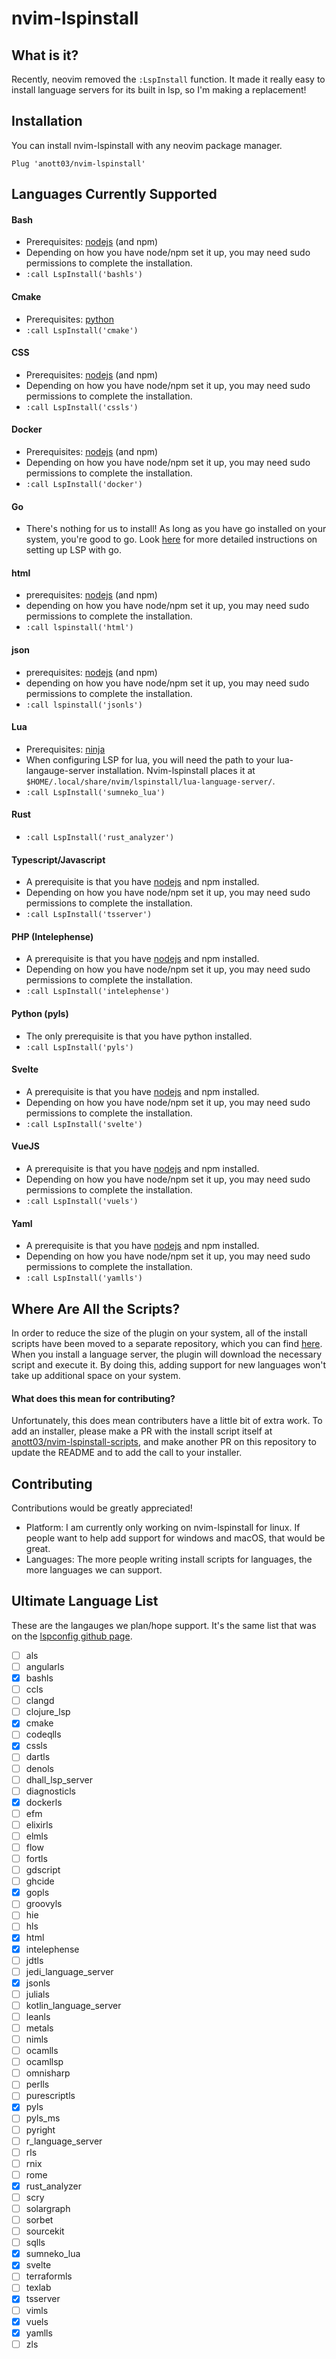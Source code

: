 # nvim-lspinstall
## What is it?
Recently, neovim removed the `:LspInstall` function. It made it really easy to install language servers for its built in lsp, so I'm making a replacement!
## Installation
You can install nvim-lspinstall with any neovim package manager.
```vim
Plug 'anott03/nvim-lspinstall'
```
## Languages Currently Supported
#### Bash
- Prerequisites: [nodejs](https://nodejs.org) (and npm)
- Depending on how you have node/npm set it up, you may need sudo permissions to complete the installation.
- `:call LspInstall('bashls')`
#### Cmake
- Prerequisites: [python](https://www.python.org/)
- `:call LspInstall('cmake')`
#### CSS
- Prerequisites: [nodejs](https://nodejs.org) (and npm)
- Depending on how you have node/npm set it up, you may need sudo permissions to complete the installation.
- `:call LspInstall('cssls')`
#### Docker
- Prerequisites: [nodejs](https://nodejs.org) (and npm)
- Depending on how you have node/npm set it up, you may need sudo permissions to complete the installation.
- `:call LspInstall('docker')`
#### Go
- There's nothing for us to install! As long as you have go installed on your system, you're good to go. Look [here](https://github.com/golang/tools/blob/master/gopls/doc/vim.md) for more detailed instructions on setting up LSP with go.
#### html
- prerequisites: [nodejs](https://nodejs.org) (and npm)
- depending on how you have node/npm set it up, you may need sudo permissions to complete the installation.
- `:call lspinstall('html')`
#### json
- prerequisites: [nodejs](https://nodejs.org) (and npm)
- depending on how you have node/npm set it up, you may need sudo permissions to complete the installation.
- `:call lspinstall('jsonls')`
#### Lua
- Prerequisites: [ninja](https://github.com/ninja-build/ninja/wiki/Pre-built-Ninja-packages)
- When configuring LSP for lua, you will need the path to your lua-langauge-server installation. Nvim-lspinstall places it at `$HOME/.local/share/nvim/lspinstall/lua-language-server/`.
- `:call LspInstall('sumneko_lua')`
#### Rust
- `:call LspInstall('rust_analyzer')`
#### Typescript/Javascript
- A prerequisite is that you have [nodejs](https://nodejs.org) and npm installed.
- Depending on how you have node/npm set it up, you may need sudo permissions to complete the installation.
- `:call LspInstall('tsserver')`
#### PHP (Intelephense)
- A prerequisite is that you have [nodejs](https://nodejs.org) and npm installed.
- Depending on how you have node/npm set it up, you may need sudo permissions to complete the installation.
- `:call LspInstall('intelephense')`
#### Python (pyls)
- The only prerequisite is that you have python installed.
- `:call LspInstall('pyls')`
#### Svelte
- A prerequisite is that you have [nodejs](https://nodejs.org) and npm installed.
- Depending on how you have node/npm set it up, you may need sudo permissions to complete the installation.
- `:call LspInstall('svelte')`
#### VueJS
- A prerequisite is that you have [nodejs](https://nodejs.org) and npm installed.
- Depending on how you have node/npm set it up, you may need sudo permissions to complete the installation.
- `:call LspInstall('vuels')`
#### Yaml
- A prerequisite is that you have [nodejs](https://nodejs.org) and npm installed.
- Depending on how you have node/npm set it up, you may need sudo permissions to complete the installation.
- `:call LspInstall('yamlls')`
## Where Are All the Scripts?
In order to reduce the size of the plugin on your system, all of the install scripts have been moved to a separate repository, which you can find [here](https://github.com/anott03/nvim-lspinstall-scripts). When you install a language server, the plugin will download the necessary script and execute it. By doing this, adding support for new languages won't take up additional space on your system.
#### What does this mean for contributing?
Unfortunately, this does mean contributers have a little bit of extra work. To add an installer, please make a PR with the install script itself at [anott03/nvim-lspinstall-scripts](https://github.com/anott03/nvim-lspinstall-scripts), and make another PR on this repository to update the README and to add the call to your installer.
## Contributing
Contributions would be greatly appreciated!
- Platform: I am currently only working on nvim-lspinstall for linux. If people want to help add support for windows and macOS, that would be great.
- Languages: The more people writing install scripts for languages, the more languages we can support.
## Ultimate Language List
These are the langauges we plan/hope support. It's the same list that was on the [lspconfig github page](https://github.com/neovim/nvim-lspconfig).
- [ ] als
- [ ] angularls
- [X] bashls
- [ ] ccls
- [ ] clangd
- [ ] clojure_lsp
- [X] cmake
- [ ] codeqlls
- [X] cssls
- [ ] dartls
- [ ] denols
- [ ] dhall_lsp_server
- [ ] diagnosticls
- [X] dockerls
- [ ] efm
- [ ] elixirls
- [ ] elmls
- [ ] flow
- [ ] fortls
- [ ] gdscript
- [ ] ghcide
- [X] gopls
- [ ] groovyls
- [ ] hie
- [ ] hls
- [X] html
- [X] intelephense
- [ ] jdtls
- [ ] jedi_language_server
- [X] jsonls
- [ ] julials
- [ ] kotlin_language_server
- [ ] leanls
- [ ] metals
- [ ] nimls
- [ ] ocamlls
- [ ] ocamllsp
- [ ] omnisharp
- [ ] perlls
- [ ] purescriptls
- [X] pyls
- [ ] pyls_ms
- [ ] pyright
- [ ] r_language_server
- [ ] rls
- [ ] rnix
- [ ] rome
- [X] rust_analyzer
- [ ] scry
- [ ] solargraph
- [ ] sorbet
- [ ] sourcekit
- [ ] sqlls
- [X] sumneko_lua
- [X] svelte
- [ ] terraformls
- [ ] texlab
- [X] tsserver
- [ ] vimls
- [X] vuels
- [X] yamlls
- [ ] zls
